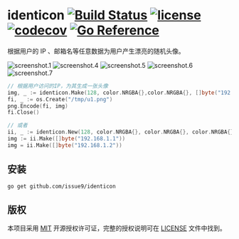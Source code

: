 identicon
[![Build Status](https://img.shields.io/endpoint.svg?url=https%3A%2F%2Factions-badge.atrox.dev%2Fissue9%2Fidenticon%2Fbadge%3Fref%3Dmaster&style=flat)](https://actions-badge.atrox.dev/issue9/identicon/goto?ref=master)
[![license](https://img.shields.io/badge/license-MIT-brightgreen.svg?style=flat)](https://opensource.org/licenses/MIT)
[![codecov](https://codecov.io/gh/issue9/identicon/branch/master/graph/badge.svg)](https://codecov.io/gh/issue9/identicon)
[![Go Reference](https://pkg.go.dev/badge/github.com/issue9/identicon.svg)](https://pkg.go.dev/github.com/issue9/identicon)
======

根据用户的 IP 、邮箱名等任意数据为用户产生漂亮的随机头像。

![screenshot.1](https://raw.github.com/issue9/identicon/master/screenshot/1.png)
![screenshot.4](https://raw.github.com/issue9/identicon/master/screenshot/4.png)
![screenshot.5](https://raw.github.com/issue9/identicon/master/screenshot/5.png)
![screenshot.6](https://raw.github.com/issue9/identicon/master/screenshot/6.png)
![screenshot.7](https://raw.github.com/issue9/identicon/master/screenshot/7.png)

```go
// 根据用户访问的IP，为其生成一张头像
img, _ := identicon.Make(128, color.NRGBA{},color.NRGBA{}, []byte("192.168.1.1"))
fi, _ := os.Create("/tmp/u1.png")
png.Encode(fi, img)
fi.Close()

// 或者
ii, _ := identicon.New(128, color.NRGBA{}, color.NRGBA{}, color.NRGBA{}, color.NRGBA{})
img := ii.Make([]byte("192.168.1.1"))
img = ii.Make([]byte("192.168.1.2"))
```

安装
----

```shell
go get github.com/issue9/identicon
```

版权
----

本项目采用 [MIT](https://opensource.org/licenses/MIT) 开源授权许可证，完整的授权说明可在 [LICENSE](LICENSE) 文件中找到。
